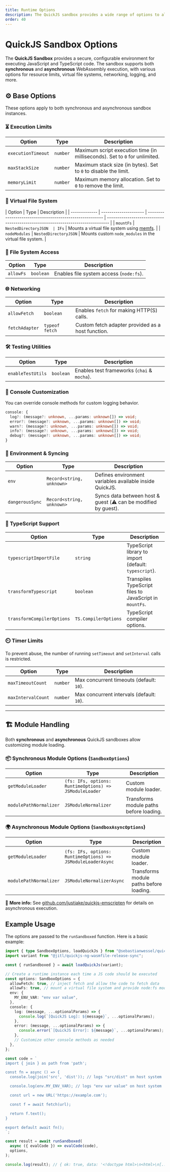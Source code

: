 ```yaml
---
title: Runtime Options
description: The QuickJS sandbox provides a wide range of options to align the runtime to your needs
order: 40
---
```


# QuickJS Sandbox Options

The **QuickJS Sandbox** provides a secure, configurable environment for executing JavaScript and TypeScript code. The sandbox supports both **synchronous** and **asynchronous** WebAssembly execution, with various options for resource limits, virtual file systems, networking, logging, and more.

## ⚙️ Base Options

These options apply to both synchronous and asynchronous sandbox instances.

### ⏳ Execution Limits

| Option             | Type     | Description                                                                |
| ------------------ | -------- | -------------------------------------------------------------------------- |
| `executionTimeout` | `number` | Maximum script execution time (in milliseconds). Set to `0` for unlimited. |
| `maxStackSize`     | `number` | Maximum stack size (in bytes). Set to `0` to disable the limit.            |
| `memoryLimit`      | `number` | Maximum memory allocation. Set to `0` to remove the limit.                 |

### 📂 Virtual File System

| Option        | Type                  | Description                                              |
| ------------- | --------------------- | -------------------------------------------------------- | ------------------------------------------------------------------------------- |
| `mountFs`     | `NestedDirectoryJSON  | IFs`                                                     | Mounts a virtual file system using [memfs](https://github.com/streamich/memfs). |
| `nodeModules` | `NestedDirectoryJSON` | Mounts custom `node_modules` in the virtual file system. |

### 📄 File System Access

| Option    | Type      | Description                             |
| --------- | --------- | --------------------------------------- |
| `allowFs` | `boolean` | Enables file system access (`node:fs`). |

### 🌐 Networking

| Option         | Type           | Description                                       |
| -------------- | -------------- | ------------------------------------------------- |
| `allowFetch`   | `boolean`      | Enables `fetch` for making HTTP(S) calls.         |
| `fetchAdapter` | `typeof fetch` | Custom fetch adapter provided as a host function. |

### 🛠️ Testing Utilities

| Option            | Type      | Description                                 |
| ----------------- | --------- | ------------------------------------------- |
| `enableTestUtils` | `boolean` | Enables test frameworks (`chai` & `mocha`). |

### 📢 Console Customization

You can override console methods for custom logging behavior.

```ts
console: {
  log?: (message?: unknown, ...params: unknown[]) => void;
  error?: (message?: unknown, ...params: unknown[]) => void;
  warn?: (message?: unknown, ...params: unknown[]) => void;
  info?: (message?: unknown, ...params: unknown[]) => void;
  debug?: (message?: unknown, ...params: unknown[]) => void;
}
```

### 🛑 Environment & Syncing

| Option          | Type                      | Description                                                    |
| --------------- | ------------------------- | -------------------------------------------------------------- |
| `env`           | `Record<string, unknown>` | Defines environment variables available inside QuickJS.        |
| `dangerousSync` | `Record<string, unknown>` | Syncs data between host & guest (⚠️ can be modified by guest). |

### 📝 TypeScript Support

| Option                     | Type                 | Description                                             |
| -------------------------- | -------------------- | ------------------------------------------------------- |
| `typescriptImportFile`     | `string`             | TypeScript library to import (default: `typescript`).   |
| `transformTypescript`      | `boolean`            | Transpiles TypeScript files to JavaScript in `mountFs`. |
| `transformCompilerOptions` | `TS.CompilerOptions` | TypeScript compiler options.                            |

### ⏲️ Timer Limits

To prevent abuse, the number of running `setTimeout` and `setInterval` calls is restricted.

| Option             | Type     | Description                               |
| ------------------ | -------- | ----------------------------------------- |
| `maxTimeoutCount`  | `number` | Max concurrent timeouts (default: `10`).  |
| `maxIntervalCount` | `number` | Max concurrent intervals (default: `10`). |

---

## 🏗️ Module Handling

Both **synchronous** and **asynchronous** QuickJS sandboxes allow customizing module loading.

### 📦 Synchronous Module Options (`SandboxOptions`)

| Option                 | Type                                                   | Description                             |
| ---------------------- | ------------------------------------------------------ | --------------------------------------- |
| `getModuleLoader`      | `(fs: IFs, options: RuntimeOptions) => JSModuleLoader` | Custom module loader.                   |
| `modulePathNormalizer` | `JSModuleNormalizer`                                   | Transforms module paths before loading. |

### 🌍 Asynchronous Module Options (`SandboxAsyncOptions`)

| Option                 | Type                                                        | Description                             |
| ---------------------- | ----------------------------------------------------------- | --------------------------------------- |
| `getModuleLoader`      | `(fs: IFs, options: RuntimeOptions) => JSModuleLoaderAsync` | Custom module loader.                   |
| `modulePathNormalizer` | `JSModuleNormalizerAsync`                                   | Transforms module paths before loading. |

🔗 **More info:** See [github.com/justjake/quickjs-emscripten](https://github.com/justjake/quickjs-emscripten?tab=readme-ov-file#asyncify) for details on asynchronous execution.

## Example Usage

The options are passed to the `runSandboxed` function. Here is a basic example:

```typescript
import { type SandboxOptions, loadQuickJs } from "@sebastianwessel/quickjs";
import variant from "@jitl/quickjs-ng-wasmfile-release-sync";

const { runSandboxed } = await loadQuickJs(variant);

// Create a runtime instance each time a JS code should be executed
const options: SandboxOptions = {
  allowFetch: true, // inject fetch and allow the code to fetch data
  allowFs: true, // mount a virtual file system and provide node:fs module
  env: {
    MY_ENV_VAR: "env var value",
  },
  console: {
    log: (message, ...optionalParams) => {
      console.log(`[QuickJS Log]: ${message}`, ...optionalParams);
    },
    error: (message, ...optionalParams) => {
      console.error(`[QuickJS Error]: ${message}`, ...optionalParams);
    },
    // Customize other console methods as needed
  },
};

const code = `
import { join } as path from 'path';

const fn = async () => {
  console.log(join('src', 'dist')); // logs "src/dist" on host system

  console.log(env.MY_ENV_VAR); // logs "env var value" on host system

  const url = new URL('https://example.com');

  const f = await fetch(url);

  return f.text();
}

export default await fn();
`;

const result = await runSandboxed(
  async ({ evalCode }) => evalCode(code),
  options,
);

console.log(result); // { ok: true, data: '<!doctype html>\n<html>\n[....]</html>\n' }
```
